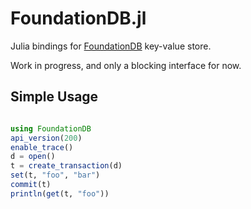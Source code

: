 FoundationDB.jl
=========

Julia bindings for [FoundationDB](http://www.foundationdb.com) key-value store.

Work in progress, and only a blocking interface for now.

Simple Usage
------------

```julia

using FoundationDB
api_version(200)
enable_trace()
d = open()
t = create_transaction(d)
set(t, "foo", "bar")
commit(t)
println(get(t, "foo"))

```
